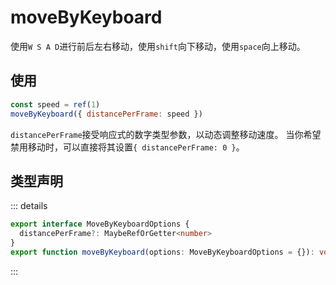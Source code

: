 # moveByKeyboard

使用`W S A D`进行前后左右移动，使用`shift`向下移动，使用`space`向上移动。

## 使用

```js
const speed = ref(1)
moveByKeyboard({ distancePerFrame: speed })
```

`distancePerFrame`接受响应式的数字类型参数，以动态调整移动速度。
当你希望禁用移动时，可以直接将其设置`{ distancePerFrame: 0 }`。

## 类型声明

::: details

```ts
export interface MoveByKeyboardOptions {
  distancePerFrame?: MaybeRefOrGetter<number>
}
export function moveByKeyboard(options: MoveByKeyboardOptions = {}): void
```

:::
